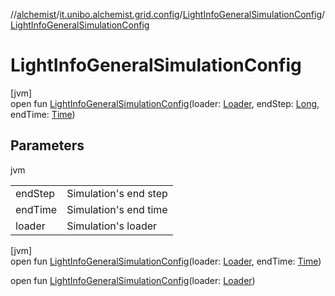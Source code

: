 //[alchemist](../../../index.md)/[it.unibo.alchemist.grid.config](../index.md)/[LightInfoGeneralSimulationConfig](index.md)/[LightInfoGeneralSimulationConfig](-light-info-general-simulation-config.md)

# LightInfoGeneralSimulationConfig

[jvm]\
open fun [LightInfoGeneralSimulationConfig](-light-info-general-simulation-config.md)(loader: [Loader](../../it.unibo.alchemist.loader/-loader/index.md), endStep: [Long](https://kotlinlang.org/api/latest/jvm/stdlib/kotlin/-long/index.html), endTime: [Time](../../it.unibo.alchemist.model.interfaces/-time/index.md))

## Parameters

jvm

| | |
|---|---|
| endStep | Simulation's end step |
| endTime | Simulation's end time |
| loader | Simulation's loader |

[jvm]\
open fun [LightInfoGeneralSimulationConfig](-light-info-general-simulation-config.md)(loader: [Loader](../../it.unibo.alchemist.loader/-loader/index.md), endTime: [Time](../../it.unibo.alchemist.model.interfaces/-time/index.md))

open fun [LightInfoGeneralSimulationConfig](-light-info-general-simulation-config.md)(loader: [Loader](../../it.unibo.alchemist.loader/-loader/index.md))
